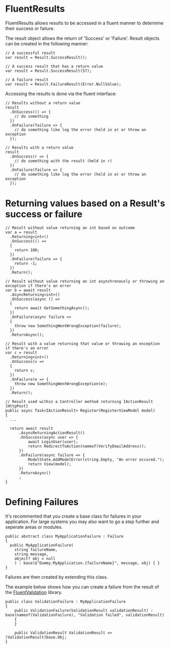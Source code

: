 # FluentResults
FluentResults allows results to be accessed in a fluent manner to determine their success or failure.

The result object allows the return of 'Success' or 'Failure'. Result objects can be created in the following manner:

```
// A successful result
var result = Result.SuccessResult();

// A success result that has a return value
var result = Result.SuccessResult(57);

// A failure result
var result = Result.FailureResult(Error.NullValue);
```
Accessing the results is done via the fluent interface:
```
// Results without a return value
result
  .OnSuccess(() => {
    // do something
  })
  .OnFailure(failure => {
    // do something like log the error (held in e) or throw an exception
  });
  
// Results with a return value
result
  .OnSuccess(r => {
    // do something with the result (held in r)
  })
  .OnFailure(failure => {
    // do something like log the error (held in e) or throw an exception
  });
```
# Returning values based on a Result's success or failure
```
// Result without value returning an int based on outcome
var a = result
  .Returning<int>()
  .OnSuccess(() =>
  {
    return 100;
  })
  .OnFailure(failure => {
    return -1;
  })
  .Return();

// Result without value returning an int asynchronously or throwing an exception if there's an error
var b = await result
  .AsyncReturning<int>()
  .OnSuccess(async () =>
  {
    return await GetSomethingAsync();
  })
  .OnFailure(async failure =>
  {
    throw new SomethingWentWrongException(failure);
  })
  .ReturnAsync();

// Result with a value returning that value or throwing an exception if there's an error
var c = result
  .Returning<int>()
  .OnSuccess(v =>
  {
    return v;
  })
  .OnFailure(e => {
    throw new SomethingWentWrongException(e);
  })
  .Return();

// Result used within a Controller method returning IActionResult
[HttpPost]
public async Task<IActionResult> Register(RegisterViewModel model)
{
  ...

  return await result
      .AsyncReturningActionResult()
      .OnSuccess(async user => {
          await LoginUser(user);
          return RedirectToAction(nameof(VerifyEmailAddress));
      })
      .OnFailure(async failure => {
          ModelState.AddModelError(string.Empty, "An error occured.");
          return View(model);
      })
      .ReturnAsync()
      ;
}
```

# Defining Failures
It's recommented that you create a base class for failures in your application. For large systems you may also want to go a step further and seperate areas or modules.

```
public abstract class MyApplicationFailure : Failure
{
  public MyApplicationFailure(
    string failureName,
    string message,
    object? obj = null
    ) : base($"Dummy.MyApplication.{failureName}", message, obj) { }
}
```
Failures are then created by extending this class.

The example below shows how you can create a failure from the result of the [FluentValidation](https://www.nuget.org/packages/fluentvalidation/) library.

```
public class ValidationFailure : MyApplicationFailure
{
    public ValidationFailure(ValidationResult validationResult) : base(nameof(ValidationFailure), "Validation failed", validationResult)
    {
    }

    public ValidationResult ValidationResult => (ValidationResult)base.Obj;
}
```
